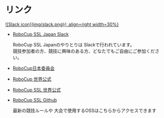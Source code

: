 # リンク

<a href="https://join.slack.com/t/robocup-ssl-japan/shared_invite/zt-knp5oski-KgJT8PeH9jeeqOCu~ex6eg">
![Slack icon](img/slack.png){: align=right width=30%}
</a>

- [RoboCup SSL Japan Slack](https://join.slack.com/t/robocup-ssl-japan/shared_invite/zt-knp5oski-KgJT8PeH9jeeqOCu~ex6eg)  

    RoboCup SSL Japanのやりとりは Slackで行われています。  
    競技参加者の方、競技に興味のある方、どなたでもご自由にご参加ください。

- [RoboCup日本委員会](http://www.robocup.or.jp/)
- [RoboCup 世界公式](https://www.robocup.org/)
- [RoboCup SSL 世界公式](https://ssl.robocup.org/)
- [RoboCup SSL Github](https://github.com/RoboCup-SSL)  

    最新の競技ルールや 大会で使用するOSSはこちらからアクセスできます
